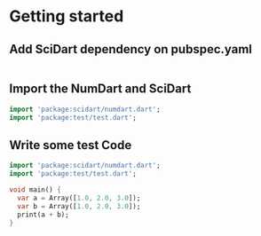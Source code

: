 # Getting started

## Add SciDart dependency on pubspec.yaml
```yaml

```

## Import the NumDart and SciDart
```Dart
import 'package:scidart/numdart.dart';
import 'package:test/test.dart';
```

## Write some test Code
```Dart
import 'package:scidart/numdart.dart';
import 'package:test/test.dart';

void main() {
  var a = Array([1.0, 2.0, 3.0]);
  var b = Array([1.0, 2.0, 3.0]);
  print(a + b);
}
```